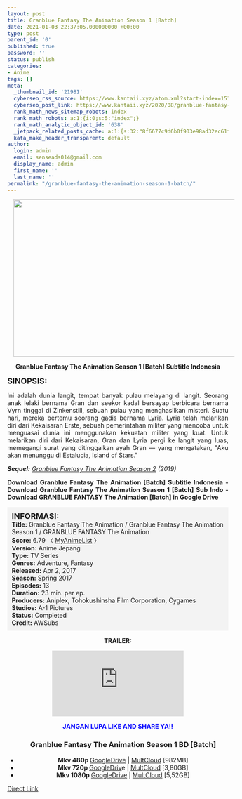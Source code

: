 ```yaml
---
layout: post
title: Granblue Fantasy The Animation Season 1 [Batch]
date: 2021-01-03 22:37:05.000000000 +00:00
type: post
parent_id: '0'
published: true
password: ''
status: publish
categories:
- Anime
tags: []
meta:
  _thumbnail_id: '21981'
  cyberseo_rss_source: https://www.kantaii.xyz/atom.xml?start-index=151&max-results=150
  cyberseo_post_link: https://www.kantaii.xyz/2020/08/granblue-fantasy-the-animation-season-1-batch.html
  rank_math_news_sitemap_robots: index
  rank_math_robots: a:1:{i:0;s:5:"index";}
  rank_math_analytic_object_id: '638'
  _jetpack_related_posts_cache: a:1:{s:32:"8f6677c9d6b0f903e98ad32ec61f8deb";a:2:{s:7:"expires";i:1657964087;s:7:"payload";a:3:{i:0;a:1:{s:2:"id";i:27298;}i:1;a:1:{s:2:"id";i:27300;}i:2;a:1:{s:2:"id";i:27302;}}}}
  kata_make_header_transparent: default
author:
  login: admin
  email: senseads014@gmail.com
  display_name: admin
  first_name: ''
  last_name: ''
permalink: "/granblue-fantasy-the-animation-season-1-batch/"
---
```

<div class="separator" style="clear: both; text-align: center;"><a href="https://1.bp.blogspot.com/-lEfdXB_mlJU/XhOxlwbgwTI/AAAAAAAABmI/CW4JonhywtgXADH9e1FLZaMSqrYSK2GFwCLcBGAsYHQ/s1600/Granblue%2BFantasy%2BThe%2BAnimation%2BS1.jpg" style="margin-left: 1em; margin-right: 1em;"><img border="0" data-original-height="415" data-original-width="739" height="358" src="{{ site.baseurl }}/assets/2021/01/Granblue%2BFantasy%2BThe%2BAnimation%2BS1.jpg" width="640" /></a></div>
<p>
<div style="text-align: center;"><b>Granblue Fantasy The Animation Season 1 [Batch] Subtitle Indonesia</b></p>
</div>
<p><b><span style="font-size: large;">SINOPSIS:</span></b>
<div style="text-align: justify;">Ini adalah dunia langit, tempat banyak pulau melayang di langit. Seorang anak lelaki bernama Gran dan seekor kadal bersayap berbicara bernama Vyrn tinggal di Zinkenstill, sebuah pulau yang menghasilkan misteri. Suatu hari, mereka bertemu seorang gadis bernama Lyria. Lyria telah melarikan diri dari Kekaisaran Erste, sebuah pemerintahan militer yang mencoba untuk menguasai dunia ini menggunakan kekuatan militer yang kuat. Untuk melarikan diri dari Kekaisaran, Gran dan Lyria pergi ke langit yang luas, memegangi surat yang ditinggalkan ayah Gran — yang mengatakan, "Aku akan menunggu di Estalucia, Island of Stars."</p>
<p><i><b>Sequel:</b> <a href="http://www.kantaii.web.id/2020/08/granblue-fantasy-the-animation-season-2-batch.html" target="_blank" rel="noopener">Granblue Fantasy The Animation Season 2</a> (2019)</i></p>
<p><b>Download Granblue Fantasy The Animation [Batch] Subtitle Indonesia - Download Granblue Fantasy The Animation Season 1 [Batch] Sub Indo - Download GRANBLUE FANTASY The Animation [Batch] in Google Drive</b><br /><a name="more"></a>
<div style="background-color: #f3f3f3; padding: 10px; text-align: left;"><b><span style="font-size: large;">INFORMASI:</span></b><br /><b>Title:</b> Granblue Fantasy The Animation / Granblue Fantasy The Animation Season 1 / GRANBLUE FANTASY The Animation<br /><b>Score:</b> 6.79 〈 <a href="https://myanimelist.net/anime/31629/Granblue_Fantasy_The_Animation?q=grandblue%20fan" target="_blank" rel="noopener">MyAnimeList</a> 〉<br /><b>Version:</b> Anime Jepang<br /><b>Type:</b> TV Series<br /><b>Genres:</b> Adventure, Fantasy<br /><b>Released:</b> Apr 2, 2017<br /><b>Season:</b> Spring 2017<br /><b>Episodes:</b> 13<br /><b>Duration:</b> 23 min. per ep.<br /><b>Producers:</b> Aniplex, Tohokushinsha Film Corporation, Cygames<br /><b>Studios:</b> A-1 Pictures<br /><b>Status:</b> Completed<br /><b>Credit:</b> AWSubs</div>
<p>
<div style="text-align: center;"><b>TRAILER:</b></div>
<p>
<div style="text-align: center;">
<div class="videoyoutube">
<div class="video-responsive"><iframe allowfullscreen="1" class="embedded-video-large" frameborder="0" src="https://www.youtube.com/embed/yGZoqzMWRuU?rel=0"></iframe></div>
</div>
<p>
<div style="text-align: center;"><b><span style="color: blue;">JANGAN LUPA LIKE AND SHARE YA!!</span></b></div>
<div class="dl">
<ul />
<h3 style="text-align: center;">Granblue Fantasy The Animation Season 1 BD [Batch]</h3>
<li style="text-align: center;"><b>Mkv 480p </b><a href="https://semawur.com/sUlBJX6E" target="_blank" rel="noopener">GoogleDrive</a> | <a href="https://apk.miuiku.com/pIympf" target="_blank" rel="noopener">MultCloud</a> [982MB]</li>
<li style="text-align: center;"><b>Mkv 720p </b><a href="https://semawur.com/HTZ5" target="_blank" rel="noopener">GoogleDriv</a>e | <a href="https://apk.miuiku.com/Ekaj" target="_blank" rel="noopener">MultCloud</a> [3,80GB]</li>
<li style="text-align: center;"><b>Mkv 1080p </b><a href="https://semawur.com/DRs2Yhp2nZGV" target="_blank" rel="noopener">GoogleDrive</a> | <a href="https://apk.miuiku.com/jAWZlcCiOq" target="_blank" rel="noopener">MultCloud</a> [5,52GB]</li>
</div>
</div>
</div>
<link rel="stylesheet" href="https://cdnjs.cloudflare.com/ajax/libs/font-awesome/4.7.0/css/font-awesome.min.css" />
<div class="divbtn"> <a href="https://handymansurrender.com/fihup8buzv?key=94550f7ce39444073321dde3b8782f97" class="btn"><i class="fa fa-download"></i> Direct Link</a> </div>
